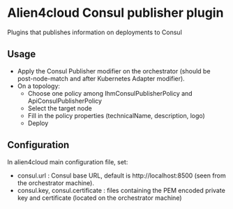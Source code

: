 # Alien4cloud Consul publisher plugin

Plugins that publishes information on deployments to Consul

## Usage
- Apply the Consul Publisher modifier on the orchestrator (should be post-node-match and after Kubernetes Adapter modifier).
- On a topology:
    - Choose one policy among IhmConsulPublisherPolicy and ApiConsulPublisherPolicy
    - Select the target node
    - Fill in the policy properties (technicalName, description, logo)
    - Deploy

## Configuration
In alien4cloud main configuration file, set:

- consul.url : Consul base URL, default is http://localhost:8500 (seen from the orchestrator machine).
- consul.key, consul.certificate : files containing the PEM encoded private key and certificate (located on the orchestrator machine)

